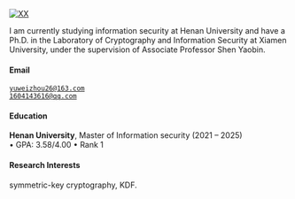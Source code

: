 [![XX](https://img.shields.io/badge/XX-github-blue?logo=github)](https://github.com/YuweiZhou1026)

I am currently studying information security at Henan University and have a Ph.D. in the Laboratory of Cryptography and Information Security at Xiamen University, under the supervision of Associate Professor Shen Yaobin.

#### Email  
<code>yuweizhou26@163.com</code>  
<code>1604143616@qq.com</code>

#### Education  
**Henan University**, Master of Information security (2021 – 2025)  
• GPA: 3.58/4.00
• Rank 1


#### Research Interests  
symmetric-key cryptography, KDF.